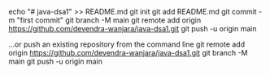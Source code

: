 

echo "# java-dsa1" >> README.md
git init
git add README.md
git commit -m "first commit"
git branch -M main
git remote add origin https://github.com/devendra-wanjara/java-dsa1.git
git push -u origin main

…or push an existing repository from the command line
git remote add origin https://github.com/devendra-wanjara/java-dsa1.git
git branch -M main
git push -u origin main